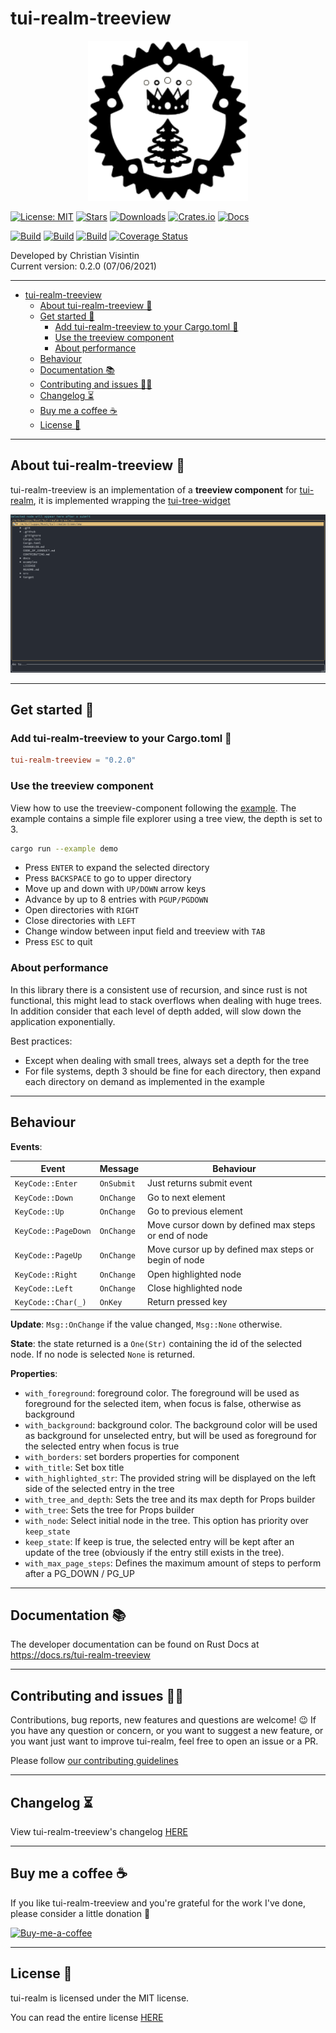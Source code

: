 # tui-realm-treeview

<p align="center">
  <img src="docs/images/tui-realm-treeview.svg" width="256" height="256" />
</p>

[![License: MIT](https://img.shields.io/badge/License-MIT-teal.svg)](https://opensource.org/licenses/MIT) [![Stars](https://img.shields.io/github/stars/veeso/tui-realm-treeview.svg)](https://github.com/veeso/tui-realm-treeview) [![Downloads](https://img.shields.io/crates/d/tui-realm-treeview.svg)](https://crates.io/crates/tui-realm-treeview) [![Crates.io](https://img.shields.io/badge/crates.io-v0.2.0-orange.svg)](https://crates.io/crates/tui-realm-treeview) [![Docs](https://docs.rs/tui-realm-treeview/badge.svg)](https://docs.rs/tui-realm-treeview)  

[![Build](https://github.com/veeso/tui-realm-treeview/workflows/Linux/badge.svg)](https://github.com/veeso/tui-realm-treeview/actions) [![Build](https://github.com/veeso/tui-realm-treeview/workflows/MacOS/badge.svg)](https://github.com/veeso/tui-realm-treeview/actions) [![Build](https://github.com/veeso/tui-realm-treeview/workflows/Windows/badge.svg)](https://github.com/veeso/tui-realm-treeview/actions) [![Coverage Status](https://coveralls.io/repos/github/veeso/tui-realm-treeview/badge.svg?branch=main)](https://coveralls.io/github/veeso/tui-realm-treeview?branch=main)

Developed by Christian Visintin  
Current version: 0.2.0 (07/06/2021)

---

- [tui-realm-treeview](#tui-realm-treeview)
  - [About tui-realm-treeview 🌲](#about-tui-realm-treeview-)
  - [Get started 🏁](#get-started-)
    - [Add tui-realm-treeview to your Cargo.toml 🦀](#add-tui-realm-treeview-to-your-cargotoml-)
    - [Use the treeview component](#use-the-treeview-component)
    - [About performance](#about-performance)
  - [Behaviour](#behaviour)
  - [Documentation 📚](#documentation-)
  - [Contributing and issues 🤝🏻](#contributing-and-issues-)
  - [Changelog ⏳](#changelog-)
  - [Buy me a coffee ☕](#buy-me-a-coffee-)
  - [License 📃](#license-)

---

## About tui-realm-treeview 🌲

tui-realm-treeview is an implementation of a **treeview component** for [tui-realm](https://github.com/veeso/tui-realm), it is implemented wrapping the [tui-tree-widget](https://crates.io/crates/tui-tree-widget)

![Demo](docs/images/demo.gif)

---

## Get started 🏁

### Add tui-realm-treeview to your Cargo.toml 🦀

```toml
tui-realm-treeview = "0.2.0"
```

### Use the treeview component

View how to use the treeview-component following the [example](examples/demo.rs). The example contains a simple file explorer using a tree view, the depth is set to 3.

```sh
cargo run --example demo
```

- Press `ENTER` to expand the selected directory
- Press `BACKSPACE` to go to upper directory
- Move up and down with `UP/DOWN` arrow keys
- Advance by up to 8 entries with `PGUP/PGDOWN`
- Open directories with `RIGHT`
- Close directories with `LEFT`
- Change window between input field and treeview with `TAB`
- Press `ESC` to quit

### About performance

In this library there is a consistent use of recursion, and since rust is not functional, this might lead to stack overflows when dealing with huge trees. In addition consider that each level of depth added, will slow down the application exponentially.

Best practices:

- Except when dealing with small trees, always set a depth for the tree
- For file systems, depth 3 should be fine for each directory, then expand each directory on demand as implemented in the example

---

## Behaviour

**Events**:

| Event               | Message    | Behaviour                                            |
|---------------------|------------|------------------------------------------------------|
| `KeyCode::Enter`    | `OnSubmit` | Just returns submit event                            |
| `KeyCode::Down`     | `OnChange` | Go to next element                                   |
| `KeyCode::Up`       | `OnChange` | Go to previous element                               |
| `KeyCode::PageDown` | `OnChange` | Move cursor down by defined max steps or end of node |
| `KeyCode::PageUp`   | `OnChange` | Move cursor up by defined max steps or begin of node |
| `KeyCode::Right`    | `OnChange` | Open highlighted node                                |
| `KeyCode::Left`     | `OnChange` | Close highlighted node                               |
| `KeyCode::Char(_)`  | `OnKey`    | Return pressed key                                   |

**Update**: `Msg::OnChange` if the value changed, `Msg::None` otherwise.

**State**: the state returned is a `One(Str)` containing the id of the selected node. If no node is selected `None` is returned.

**Properties**:

- `with_foreground`: foreground color. The foreground will be used as foreground for the selected item, when focus is false, otherwise as background
- `with_background`: background color. The background color will be used as background for unselected entry, but will be used as foreground for the selected entry when focus is true
- `with_borders`: set borders properties for component
- `with_title`: Set box title
- `with_highlighted_str`: The provided string will be displayed on the left side of the selected entry in the tree
- `with_tree_and_depth`: Sets the tree and its max depth for Props builder
- `with_tree`: Sets the tree for Props builder
- `with_node`: Select initial node in the tree. This option has priority over `keep_state`
- `keep_state`: If keep is true, the selected entry will be kept after an update of the tree (obviously if the entry still exists in the tree).
- `with_max_page_steps`: Defines the maximum amount of steps to perform after a PG_DOWN / PG_UP

---

## Documentation 📚

The developer documentation can be found on Rust Docs at <https://docs.rs/tui-realm-treeview>

---

## Contributing and issues 🤝🏻

Contributions, bug reports, new features and questions are welcome! 😉
If you have any question or concern, or you want to suggest a new feature, or you want just want to improve tui-realm, feel free to open an issue or a PR.

Please follow [our contributing guidelines](CONTRIBUTING.md)

---

## Changelog ⏳

View tui-realm-treeview's changelog [HERE](CHANGELOG.md)

---

## Buy me a coffee ☕

If you like tui-realm-treeview and you're grateful for the work I've done, please consider a little donation 🥳

[![Buy-me-a-coffee](https://img.buymeacoffee.com/button-api/?text=Buy%20me%20a%20coffee&emoji=&slug=veeso&button_colour=404040&font_colour=ffffff&font_family=Comic&outline_colour=ffffff&coffee_colour=FFDD00)](https://www.buymeacoffee.com/veeso)

---

## License 📃

tui-realm is licensed under the MIT license.

You can read the entire license [HERE](LICENSE)
